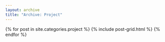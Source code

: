 ```yaml
---
layout: archive
title: "Archive: Project"
---
```


<div class="tiles">
{% for post in site.categories.project %}
	{% include post-grid.html %}
{% endfor %}
</div><!-- /.tiles -->
